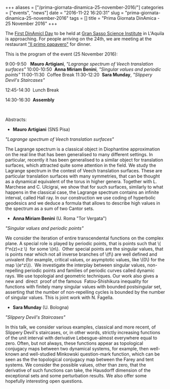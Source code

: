 +++
aliases = ["/prima-giornata-dinamica-25-november-2016/"]
categories = ["events", "news"]
date = "2016-11-22 16:20:31"
slug = "prima-giornata-dinamica-25-november-2016"
tags = []
title = "Prima Giornata DinAmica - 25 November 2016"
+++

The [First DinAmicI
Day](http://www.gssi.infn.it/seminars/seminars-and-events-2016/item/1100-first-dinamici-day)
to be held at [Gran Sasso Science Institute](http://www.gssi.infn.it/)
in L'Aquila is approaching. For people arriving on the 24th, we are
meeting at the restaurant ["Il primo
papavero"](https://www.tripadvisor.it/Restaurant_Review-g194790-d7360790-Reviews-Il_Primo_Papavero-L_Aquila_Province_of_L_Aquila_Abruzzo.html)
for dinner.

This is the program of the event (25 November 2016):

9:00-9:50   **Mauro Artigiani**, *"Lagrange spectrum of Veech
translation surfaces"* 10:00-10:50  **Anna Miriam Benini**, *"Singular
values and periodic points"* 11:00-11:30  Coffee Break 11:30-12:20 
**Sara Munday**, *"Slippery Devil's Staircases"*

12:45-14:30  Lunch Break

14:30-16:30  **Assembly**

 

Abstracts:

- **Mauro Artigiani** (SNS Pisa)

*"Lagrange spectrum of Veech translation surfaces"*

The Lagrange spectrum is a classical object in Diophantine approximation
on the real line that has been generalised to many different settings.
In particular, recently it has been generalised to a similar object for
translation surfaces, which attracted quite some attention in the field.
We study the Lagrange spectrum in the contest of Veech translation
surfaces. These are particular translation surfaces with many
symmetries, that can be thought as a dynamical equivalent of the torus
in higher genera. Together with L. Marchese and C. Ulcigrai, we show
that for such surfaces, similarly to what happens in the classical case,
the Lagrange spectrum contains an infinite interval, called Hall ray. In
our construction we use coding of hyperbolic geodesics and we deduce a
formula that allows to describe high values in the spectrum as a sum of
two Cantor sets.

- **Anna Miriam Benini** (U. Roma "Tor Vergata")

*"Singular values and periodic points"*

We consider the iteration of entire transcendental functions on the
complex plane. A special role is played by periodic points, that is
points such that \\( f^n(z)=z \\)  for some \\(n\\).  Other special
points are the singular values, that is points near which not all
inverse branches of \\(f\\) are well defined and univalent (for example,
critical values, or asymptotic values, like \\(0\\) for the map
\\(e^z\\)).  We investigate the interplay between singular values,
non-repelling periodic points and families of periodic curves called
dynamic rays. We use topologial and geometric techniques. Our work also
gives a new and  direct  proof of the famous  Fatou-Shishikura
inequality for functions with finitely many singular values with bounded
postsingular set, asserting that the number of non-repelling cycles is
bounded by the number of singular values. This is joint work with N.
Fagella.

- **Sara Munday** (U. Bologna)

*"Slippery Devil's Staircases"*

In this talk, we consider various examples, classical and more recent,
of Slippery Devil's staircases, or, in other words, strictly increasing
functions of the unit interval with derivative Lebesgue-almost
everywhere equal to zero. Often, but not always, these functions appear
as topological conjugacy maps between two dynamical systems, for
example, then well-known and well-studied Minkowski question-mark
function, which can be seen as the the topological conjugacy map between
the Farey and tent systems. We consider the possible values, other than
zero, that the derivative of such functions can take, the Hausdorff
dimension of the exceptional sets and some perturbation results. We also
offer some hopefully interesting open questions.

 
